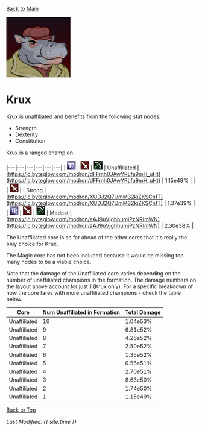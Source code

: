 [Back to Main](index.md)

![Krux Portrait](images/portraits/krux.png)

# Krux

Krux is unaffiliated and benefits from the following stat nodes:

* Strength
* Dexterity
* Constitution

Krux is a ranged champion.

|---|---|---|---|---|---|
| ![Magic Icon](images/magic.png) | ![Melee Icon](images/melee.png) | ![Ranged Icon](images/ranged.png) | Unaffiliated | [https://ic.byteglow.com/modron/dFFmh0JAwYRLfa9mH_uHt](https://ic.byteglow.com/modron/dFFmh0JAwYRLfa9mH_uHt) | 1.15e49% |
|   | ![Melee Icon](images/melee.png) |   | Strong | [https://ic.byteglow.com/modron/XUDJ2Q7UmM32kiZKSCnfT](https://ic.byteglow.com/modron/XUDJ2Q7UmM32kiZKSCnfT) | 1.37e39% |
| ![Magic Icon](images/magic.png) | ![Melee Icon](images/melee.png) | ![Ranged Icon](images/ranged.png) | Modest | [https://ic.byteglow.com/modron/aAJ9uVjghhumjPzNRImWN](https://ic.byteglow.com/modron/aAJ9uVjghhumjPzNRImWN) | 2.30e38% |

The Unaffiliated core is so far ahead of the other cores that it's really the only choice for Krux.

The Magic core has not been included because it would be missing too many nodes to be a viable choice.

Note that the damage of the Unaffiliated core varies depending on the number of unaffiliated champions in the formation. The damage numbers on the layout above account for just 1 (Krux only). For a specific breakdown of how the core fares with more unaffiliated champions - check the table below.

| Core | Num Unaffiliated in Formation | Total Damage |
|---|---|---|
| Unaffiliated | 10 | 1.04e53% |
| Unaffiliated | 9 | 6.81e52% |
| Unaffiliated | 8 | 4.26e52% |
| Unaffiliated | 7 | 2.50e52% |
| Unaffiliated | 6 | 1.35e52% |
| Unaffiliated | 5 | 6.56e51% |
| Unaffiliated | 4 | 2.70e51% |
| Unaffiliated | 3 | 8.63e50% |
| Unaffiliated | 2 | 1.74e50% |
| Unaffiliated | 1 | 1.15e49% |

[Back to Top](#top)

*Last Modified: {{ site.time }}*